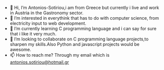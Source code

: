 - 👋 Hi, I’m Antonios-Sotiriou,i am from Greece but currently i live and work in Austria in the Gastronomy sector.
- 👀 I’m interested in everythink that has to do with computer science, from electricity input to web development.
- 🌱 I’m currently learning C programming language and i can say for sure that i like it very much.
- 💞️ I’m looking to collaborate on C programming language projects,to sharpen my skills.Also Python and javascript projects would be awesome.
- 📫 How to reach me? Through my email which is antonios.sotiriou@hotmail.gr

<!---
Antonios-Sotiriou/Antonios-Sotiriou is a ✨ special ✨ repository because its `README.md` (this file) appears on your GitHub profile.
You can click the Preview link to take a look at your changes.
--->
